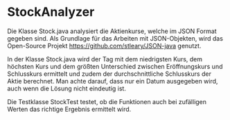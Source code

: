 # StockAnalyzer

Die Klasse Stock.java analysiert die Aktienkurse, welche im JSON Format gegeben sind.
Als Grundlage für das Arbeiten mit JSON-Objekten, wird das Open-Source Projekt
https://github.com/stleary/JSON-java
genutzt.

In der Klasse Stock.java wird der Tag mit dem niedrigsten Kurs, dem höchsten Kurs und dem größten Unterschied zwischen Eröffnungskurs und Schlusskurs ermittelt und zudem der durchschnittliche Schlusskurs der Aktie berechnet.
Man achte darauf, dass nur ein Datum ausgegeben wird, auch wenn die Lösung nicht eindeutig ist. 

Die Testklasse StockTest testet, ob die Funktionen auch bei zufälligen 
Werten das richtige Ergebnis ermittelt wird.
